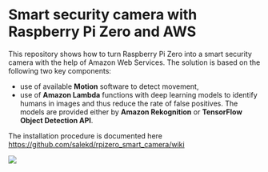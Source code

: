 # Smart security camera with Raspberry Pi Zero and AWS

This repository shows how to turn Raspberry Pi Zero into a smart security camera with the help of Amazon Web Services. The solution is based on the following two key components:
* use of available **Motion** software to detect movement,
* use of **Amazon Lambda** functions with deep learning models to identify humans in images and thus reduce the rate of false positives. The models are provided either by **Amazon Rekognition** or **TensorFlow Object Detection API**.

The installation procedure is documented here https://github.com/salekd/rpizero_smart_camera/wiki

![](https://github.com/salekd/rpizero_smart_camera/blob/master/camera.JPG)
